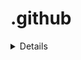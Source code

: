 # .github


<details>
  <a href="https://www.flaticon.com/free-icons/radar" title="radar icons">Radar icons created by Azland Studio - Flaticon</a>
</details>
